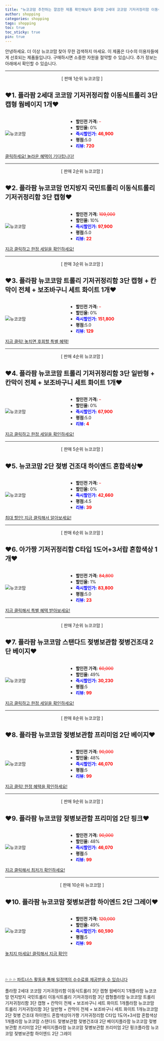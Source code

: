 ```yaml
---
title: "뉴코코맘 추천하는 깔끔한 제품 확인해보자 플라팜 2세대 코코맘 기저귀정리함 이동식트롤리"
author: shopping
categories: shopping
tags: shopping
toc: true
toc_sticky: true
pin: true
---
```

안녕하세요. 더 이상 뉴코코맘 찾아 무한 검색하지 마세요. 이 제품은 다수의 이용자들에게 선호되는 제품들입니다. 구매하시면 소중한 자원을 절약할 수 있습니다. 추가 정보는 아래에서 확인할 수 있습니다.

---
<p class="toplist" style="margin: 0 auto; display: block; width: fit-content;">[ 판매 1순위 뉴코코맘 ]</p>

<h2><strong>❤️1. 플라팜 2세대 코코맘 기저귀정리함 이동식트롤리 3단 캡형 웜베이지 1개❤️</strong></h2>

<div style="display: flex; align-items: center;">
    <div style="flex: 0.4;">
        <img src="https://thumbnail10.coupangcdn.com/thumbnails/remote/230x230ex/image/rs_quotation_api/yfwf0xr9/aefd08914468458a8f6ff05ad3783e74.jpg" alt="뉴코코맘" style="max-width: 100%;">
    </div>
    <div style="flex: 0.6; margin-left: 10px;">
        <ul>
            <li><strong>할인전 가격:</strong> <del style="color: red;">-</del></li>
            <li><strong>할인율:</strong> 0%</li>
            <li><span style='color:blue'><strong>즉시할인가:</strong></span> <span style='color:red'><strong>46,900</strong></span></li>
            <li><strong>평점:</strong>5.0</li>
            <li><span style='color:blue'><strong>리뷰:</strong></span> <span style='color:red'><strong>720</strong></span></li>
        </ul>
    </div>
</div>
<div class="center">
    <a href="https://selin100587001.github.io?lptag=AF9450613&subid=githubio&pageKey=6436643919&traceid=V0-153&itemId=13915851584&vendorItemId=81165327611" class="myButton">
        클릭하세요! 놀라운 혜택이 기다립니다!
    </a>
</div>


---
<p class="toplist" style="margin: 0 auto; display: block; width: fit-content;">[ 판매 2순위 뉴코코맘 ]</p>

<h2><strong>❤️2. 플라팜 뉴코코맘 먼지방지 국민트롤리 이동식트롤리 기저귀정리함 3단 캡형❤️</strong></h2>

<div style="display: flex; align-items: center;">
    <div style="flex: 0.4;">
        <img src="https://thumbnail7.coupangcdn.com/thumbnails/remote/230x230ex/image/vendor_inventory/7d17/894238c9b6b5a8432ed4c841a239bc8fd369a9e74cb10153c38a130034fe.jpg" alt="뉴코코맘" style="max-width: 100%;">
    </div>
    <div style="flex: 0.6; margin-left: 10px;">
        <ul>
            <li><strong>할인전 가격:</strong> <del style="color: red;">109,000</del></li>
            <li><strong>할인율:</strong> 10%</li>
            <li><span style='color:blue'><strong>즉시할인가:</strong></span> <span style='color:red'><strong>97,900</strong></span></li>
            <li><strong>평점:</strong>5.0</li>
            <li><span style='color:blue'><strong>리뷰:</strong></span> <span style='color:red'><strong>22</strong></span></li>
        </ul>
    </div>
</div>
<div class="center">
    <a href="https://selin100587001.github.io?lptag=AF9450613&subid=githubio&pageKey=6059258949&traceid=V0-153&itemId=11134123707&vendorItemId=78412655381" class="myButton">
        지금 클릭하고 한정 세일을 확인하세요!
    </a>
</div>


---
<p class="toplist" style="margin: 0 auto; display: block; width: fit-content;">[ 판매 3순위 뉴코코맘 ]</p>

<h2><strong>❤️3. 플라팜 뉴코코맘 트롤리 기저귀정리함 3단 캡형 + 칸막이 전체 + 보조바구니 세트 화이트 1개❤️</strong></h2>

<div style="display: flex; align-items: center;">
    <div style="flex: 0.4;">
        <img src="https://thumbnail10.coupangcdn.com/thumbnails/remote/230x230ex/image/retail/images/2021/03/18/17/1/523d57fd-b7c2-4fec-8756-c8cf1e460d6e.jpg" alt="뉴코코맘" style="max-width: 100%;">
    </div>
    <div style="flex: 0.6; margin-left: 10px;">
        <ul>
            <li><strong>할인전 가격:</strong> <del style="color: red;">-</del></li>
            <li><strong>할인율:</strong> 0%</li>
            <li><span style='color:blue'><strong>즉시할인가:</strong></span> <span style='color:red'><strong>151,800</strong></span></li>
            <li><strong>평점:</strong>5.0</li>
            <li><span style='color:blue'><strong>리뷰:</strong></span> <span style='color:red'><strong>129</strong></span></li>
        </ul>
    </div>
</div>
<div class="center">
    <a href="https://selin100587001.github.io?lptag=AF9450613&subid=githubio&pageKey=5202770553&traceid=V0-153&itemId=7255310080&vendorItemId=74546845531" class="myButton">
        지금 클릭! 놓치면 후회할 특별 혜택!
    </a>
</div>


---
<p class="toplist" style="margin: 0 auto; display: block; width: fit-content;">[ 판매 4순위 뉴코코맘 ]</p>

<h2><strong>❤️4. 플라팜 뉴코코맘 트롤리 기저귀정리함 3단 일반형 + 칸막이 전체 + 보조바구니 세트 화이트 1개❤️</strong></h2>

<div style="display: flex; align-items: center;">
    <div style="flex: 0.4;">
        <img src="https://thumbnail9.coupangcdn.com/thumbnails/remote/230x230ex/image/retail/images/3150911970664930-c2dbfafc-c9b5-4bb2-966c-5910bcd83de0.jpg" alt="뉴코코맘" style="max-width: 100%;">
    </div>
    <div style="flex: 0.6; margin-left: 10px;">
        <ul>
            <li><strong>할인전 가격:</strong> <del style="color: red;">-</del></li>
            <li><strong>할인율:</strong> 0%</li>
            <li><span style='color:blue'><strong>즉시할인가:</strong></span> <span style='color:red'><strong>67,900</strong></span></li>
            <li><strong>평점:</strong>5.0</li>
            <li><span style='color:blue'><strong>리뷰:</strong></span> <span style='color:red'><strong>4</strong></span></li>
        </ul>
    </div>
</div>
<div class="center">
    <a href="https://selin100587001.github.io?lptag=AF9450613&subid=githubio&pageKey=5202771135&traceid=V0-153&itemId=7255312893&vendorItemId=74546847877" class="myButton">
        지금 클릭하고 한정 세일을 확인하세요!
    </a>
</div>


---
<p class="toplist" style="margin: 0 auto; display: block; width: fit-content;">[ 판매 5순위 뉴코코맘 ]</p>

<h2><strong>❤️5. 뉴코코맘 2단 젖병 건조대 하이엔드 혼합색상❤️</strong></h2>

<div style="display: flex; align-items: center;">
    <div style="flex: 0.4;">
        <img src="https://thumbnail7.coupangcdn.com/thumbnails/remote/230x230ex/image/retail/images/2023/03/02/15/5/583a4b0a-a787-4e96-a207-8c6385cb55b7.jpg" alt="뉴코코맘" style="max-width: 100%;">
    </div>
    <div style="flex: 0.6; margin-left: 10px;">
        <ul>
            <li><strong>할인전 가격:</strong> <del style="color: red;">-</del></li>
            <li><strong>할인율:</strong> 0%</li>
            <li><span style='color:blue'><strong>즉시할인가:</strong></span> <span style='color:red'><strong>42,660</strong></span></li>
            <li><strong>평점:</strong>4.5</li>
            <li><span style='color:blue'><strong>리뷰:</strong></span> <span style='color:red'><strong>39</strong></span></li>
        </ul>
    </div>
</div>
<div class="center">
    <a href="https://selin100587001.github.io?lptag=AF9450613&subid=githubio&pageKey=7172150901&traceid=V0-153&itemId=18071784901&vendorItemId=85225061432" class="myButton">
        최대 할인! 지금 클릭해서 알아보세요!
    </a>
</div>


---
<p class="toplist" style="margin: 0 auto; display: block; width: fit-content;">[ 판매 6순위 뉴코코맘 ]</p>

<h2><strong>❤️6. 아가짱 기저귀정리함 C타입 1도어+3서랍 혼합색상 1개❤️</strong></h2>

<div style="display: flex; align-items: center;">
    <div style="flex: 0.4;">
        <img src="https://thumbnail6.coupangcdn.com/thumbnails/remote/230x230ex/image/retail/images/863787709979224-5109abd0-0791-4afb-b9ea-e56519178a2b.jpg" alt="뉴코코맘" style="max-width: 100%;">
    </div>
    <div style="flex: 0.6; margin-left: 10px;">
        <ul>
            <li><strong>할인전 가격:</strong> <del style="color: red;">84,800</del></li>
            <li><strong>할인율:</strong> 1%</li>
            <li><span style='color:blue'><strong>즉시할인가:</strong></span> <span style='color:red'><strong>83,800</strong></span></li>
            <li><strong>평점:</strong>5.0</li>
            <li><span style='color:blue'><strong>리뷰:</strong></span> <span style='color:red'><strong>23</strong></span></li>
        </ul>
    </div>
</div>
<div class="center">
    <a href="https://selin100587001.github.io?lptag=AF9450613&subid=githubio&pageKey=7941977103&traceid=V0-153&itemId=21877578490&vendorItemId=88925690686" class="myButton">
        지금 클릭해서 특별 혜택 받아보세요!
    </a>
</div>


---
<p class="toplist" style="margin: 0 auto; display: block; width: fit-content;">[ 판매 7순위 뉴코코맘 ]</p>

<h2><strong>❤️7. 플라팜 뉴코코맘 스탠다드 젖병보관함 젖병건조대 2단 베이지❤️</strong></h2>

<div style="display: flex; align-items: center;">
    <div style="flex: 0.4;">
        <img src="https://thumbnail7.coupangcdn.com/thumbnails/remote/230x230ex/image/vendor_inventory/9351/5d50190c4a74536fbf87d08ab3975dab0b01260da89bab48e5c0622684ad.png" alt="뉴코코맘" style="max-width: 100%;">
    </div>
    <div style="flex: 0.6; margin-left: 10px;">
        <ul>
            <li><strong>할인전 가격:</strong> <del style="color: red;">60,000</del></li>
            <li><strong>할인율:</strong> 49%</li>
            <li><span style='color:blue'><strong>즉시할인가:</strong></span> <span style='color:red'><strong>30,230</strong></span></li>
            <li><strong>평점:</strong>5</li>
            <li><span style='color:blue'><strong>리뷰:</strong></span> <span style='color:red'><strong>99</strong></span></li>
        </ul>
    </div>
</div>
<div class="center">
    <a href="https://selin100587001.github.io?lptag=AF9450613&subid=githubio&pageKey=8213725689&traceid=V0-153&itemId=23585233578&vendorItemId=90792300793" class="myButton">
        지금 클릭하고 한정 세일을 확인하세요!
    </a>
</div>


---
<p class="toplist" style="margin: 0 auto; display: block; width: fit-content;">[ 판매 8순위 뉴코코맘 ]</p>

<h2><strong>❤️8. 플라팜 뉴코코맘 젖병보관함 프리미엄 2단 베이지❤️</strong></h2>

<div style="display: flex; align-items: center;">
    <div style="flex: 0.4;">
        <img src="https://thumbnail6.coupangcdn.com/thumbnails/remote/230x230ex/image/vendor_inventory/618c/e684caa750702965684d1452ebaba0abb0b2888e91be9233616396f3b1e5.png" alt="뉴코코맘" style="max-width: 100%;">
    </div>
    <div style="flex: 0.6; margin-left: 10px;">
        <ul>
            <li><strong>할인전 가격:</strong> <del style="color: red;">90,000</del></li>
            <li><strong>할인율:</strong> 48%</li>
            <li><span style='color:blue'><strong>즉시할인가:</strong></span> <span style='color:red'><strong>46,070</strong></span></li>
            <li><strong>평점:</strong>5</li>
            <li><span style='color:blue'><strong>리뷰:</strong></span> <span style='color:red'><strong>99</strong></span></li>
        </ul>
    </div>
</div>
<div class="center">
    <a href="https://selin100587001.github.io?lptag=AF9450613&subid=githubio&pageKey=8254217881&traceid=V0-153&itemId=23768048690&vendorItemId=90792357685" class="myButton">
        지금 클릭! 한정 혜택을 확인하세요!
    </a>
</div>


---
<p class="toplist" style="margin: 0 auto; display: block; width: fit-content;">[ 판매 9순위 뉴코코맘 ]</p>

<h2><strong>❤️9. 플라팜 뉴코코맘 젖병보관함 프리미엄 2단 핑크❤️</strong></h2>

<div style="display: flex; align-items: center;">
    <div style="flex: 0.4;">
        <img src="https://thumbnail8.coupangcdn.com/thumbnails/remote/230x230ex/image/vendor_inventory/c94d/9ed635ab31720fbcf02bce170dbf295d441a96558a199e6a4ce95d02d40e.png" alt="뉴코코맘" style="max-width: 100%;">
    </div>
    <div style="flex: 0.6; margin-left: 10px;">
        <ul>
            <li><strong>할인전 가격:</strong> <del style="color: red;">90,000</del></li>
            <li><strong>할인율:</strong> 48%</li>
            <li><span style='color:blue'><strong>즉시할인가:</strong></span> <span style='color:red'><strong>46,070</strong></span></li>
            <li><strong>평점:</strong>5</li>
            <li><span style='color:blue'><strong>리뷰:</strong></span> <span style='color:red'><strong>99</strong></span></li>
        </ul>
    </div>
</div>
<div class="center">
    <a href="https://selin100587001.github.io?lptag=AF9450613&subid=githubio&pageKey=8254217881&traceid=V0-153&itemId=23768048688&vendorItemId=90792357672" class="myButton">
        지금 클릭해서 최저가 확인하세요!
    </a>
</div>


---
<p class="toplist" style="margin: 0 auto; display: block; width: fit-content;">[ 판매 10순위 뉴코코맘 ]</p>

<h2><strong>❤️10. 플라팜 뉴코코맘 젖병보관함 하이엔드 2단 그레이❤️</strong></h2>

<div style="display: flex; align-items: center;">
    <div style="flex: 0.4;">
        <img src="https://thumbnail10.coupangcdn.com/thumbnails/remote/230x230ex/image/vendor_inventory/d567/48b863bd470c01cf28a6bc7332c773014e6de18c24bcbf131b12751fafc9.png" alt="뉴코코맘" style="max-width: 100%;">
    </div>
    <div style="flex: 0.6; margin-left: 10px;">
        <ul>
            <li><strong>할인전 가격:</strong> <del style="color: red;">120,000</del></li>
            <li><strong>할인율:</strong> 49%</li>
            <li><span style='color:blue'><strong>즉시할인가:</strong></span> <span style='color:red'><strong>60,590</strong></span></li>
            <li><strong>평점:</strong>5</li>
            <li><span style='color:blue'><strong>리뷰:</strong></span> <span style='color:red'><strong>99</strong></span></li>
        </ul>
    </div>
</div>
<div class="center">
    <a href="https://selin100587001.github.io?lptag=AF9450613&subid=githubio&pageKey=8254290708&traceid=V0-153&itemId=23768355584&vendorItemId=90792658863" class="myButton">
        놓치지 마세요! 클릭해서 지금 확인!
    </a>
</div>

<br><br><br>[💦 💦 💦 파트너스 활동을 통해 일정액의 수수료를 제공받을 수 있습니다](https://link.coupang.com/a/bcpT2c)<br><br>플라팜 2세대 코코맘 기저귀정리함 이동식트롤리 3단 캡형 웜베이지 1개플라팜 뉴코코맘 먼지방지 국민트롤리 이동식트롤리 기저귀정리함 3단 캡형플라팜 뉴코코맘 트롤리 기저귀정리함 3단 캡형 + 칸막이 전체 + 보조바구니 세트 화이트 1개플라팜 뉴코코맘 트롤리 기저귀정리함 3단 일반형 + 칸막이 전체 + 보조바구니 세트 화이트 1개뉴코코맘 2단 젖병 건조대 하이엔드 혼합색상아가짱 기저귀정리함 C타입 1도어+3서랍 혼합색상 1개플라팜 뉴코코맘 스탠다드 젖병보관함 젖병건조대 2단 베이지플라팜 뉴코코맘 젖병보관함 프리미엄 2단 베이지플라팜 뉴코코맘 젖병보관함 프리미엄 2단 핑크플라팜 뉴코코맘 젖병보관함 하이엔드 2단 그레이
